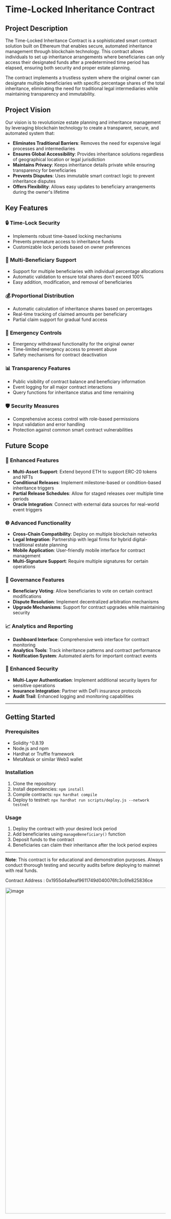 # Time-Locked Inheritance Contract

## Project Description

The Time-Locked Inheritance Contract is a sophisticated smart contract solution built on Ethereum that enables secure, automated inheritance management through blockchain technology. This contract allows individuals to set up inheritance arrangements where beneficiaries can only access their designated funds after a predetermined time period has elapsed, ensuring both security and proper estate planning.

The contract implements a trustless system where the original owner can designate multiple beneficiaries with specific percentage shares of the total inheritance, eliminating the need for traditional legal intermediaries while maintaining transparency and immutability.

## Project Vision

Our vision is to revolutionize estate planning and inheritance management by leveraging blockchain technology to create a transparent, secure, and automated system that:

- **Eliminates Traditional Barriers**: Removes the need for expensive legal processes and intermediaries
- **Ensures Global Accessibility**: Provides inheritance solutions regardless of geographical location or legal jurisdiction
- **Maintains Privacy**: Keeps inheritance details private while ensuring transparency for beneficiaries
- **Prevents Disputes**: Uses immutable smart contract logic to prevent inheritance disputes
- **Offers Flexibility**: Allows easy updates to beneficiary arrangements during the owner's lifetime

## Key Features

### 🔒 **Time-Lock Security**
- Implements robust time-based locking mechanisms
- Prevents premature access to inheritance funds
- Customizable lock periods based on owner preferences

### 👥 **Multi-Beneficiary Support**
- Support for multiple beneficiaries with individual percentage allocations
- Automatic validation to ensure total shares don't exceed 100%
- Easy addition, modification, and removal of beneficiaries

### 💰 **Proportional Distribution**
- Automatic calculation of inheritance shares based on percentages
- Real-time tracking of claimed amounts per beneficiary
- Partial claim support for gradual fund access

### 🚨 **Emergency Controls**
- Emergency withdrawal functionality for the original owner
- Time-limited emergency access to prevent abuse
- Safety mechanisms for contract deactivation

### 📊 **Transparency Features**
- Public visibility of contract balance and beneficiary information
- Event logging for all major contract interactions
- Query functions for inheritance status and time remaining

### 🛡️ **Security Measures**
- Comprehensive access control with role-based permissions
- Input validation and error handling
- Protection against common smart contract vulnerabilities

## Future Scope

### 🔮 **Enhanced Features**
- **Multi-Asset Support**: Extend beyond ETH to support ERC-20 tokens and NFTs
- **Conditional Releases**: Implement milestone-based or condition-based inheritance triggers
- **Partial Release Schedules**: Allow for staged releases over multiple time periods
- **Oracle Integration**: Connect with external data sources for real-world event triggers

### 🌐 **Advanced Functionality**
- **Cross-Chain Compatibility**: Deploy on multiple blockchain networks
- **Legal Integration**: Partnership with legal firms for hybrid digital-traditional estate planning
- **Mobile Application**: User-friendly mobile interface for contract management
- **Multi-Signature Support**: Require multiple signatures for certain operations

### 🔄 **Governance Features**
- **Beneficiary Voting**: Allow beneficiaries to vote on certain contract modifications
- **Dispute Resolution**: Implement decentralized arbitration mechanisms
- **Upgrade Mechanisms**: Support for contract upgrades while maintaining security

### 📈 **Analytics and Reporting**
- **Dashboard Interface**: Comprehensive web interface for contract monitoring
- **Analytics Tools**: Track inheritance patterns and contract performance
- **Notification System**: Automated alerts for important contract events

### 🔐 **Enhanced Security**
- **Multi-Layer Authentication**: Implement additional security layers for sensitive operations
- **Insurance Integration**: Partner with DeFi insurance protocols
- **Audit Trail**: Enhanced logging and monitoring capabilities

---

## Getting Started

### Prerequisites
- Solidity ^0.8.19
- Node.js and npm
- Hardhat or Truffle framework
- MetaMask or similar Web3 wallet

### Installation
1. Clone the repository
2. Install dependencies: `npm install`
3. Compile contracts: `npx hardhat compile`
4. Deploy to testnet: `npx hardhat run scripts/deploy.js --network testnet`

### Usage
1. Deploy the contract with your desired lock period
2. Add beneficiaries using `manageBeneficiary()` function
3. Deposit funds to the contract
4. Beneficiaries can claim their inheritance after the lock period expires

---

**Note**: This contract is for educational and demonstration purposes. Always conduct thorough testing and security audits before deploying to mainnet with real funds.


Contract Address : 0x1955d4a9eaf9611749d040076fc3c6fe825836ce

<img width="1920" height="1020" alt="image" src="https://github.com/user-attachments/assets/1b36de4e-b294-4237-8728-8b3639150822" />
